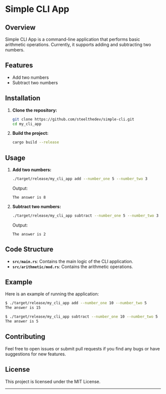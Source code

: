 

# Simple CLI App

## Overview

Simple CLI App is a command-line application that performs basic arithmetic operations. Currently, it supports adding and subtracting two numbers.

## Features

- Add two numbers
- Subtract two numbers

## Installation

1. **Clone the repository:**
   ```bash
   git clone https://github.com/steelthedev/simple-cli.git
   cd my_cli_app
   ```

2. **Build the project:**
   ```bash
   cargo build --release
   ```

## Usage

1. **Add two numbers:**
   ```bash
   ./target/release/my_cli_app add --number_one 5 --number_two 3
   ```
   Output:
   ```
   The answer is 8
   ```

2. **Subtract two numbers:**
   ```bash
   ./target/release/my_cli_app subtract --number_one 5 --number_two 3
   ```
   Output:
   ```
   The answer is 2
   ```

## Code Structure

- **`src/main.rs`**: Contains the main logic of the CLI application.
- **`src/arithmetic/mod.rs`**: Contains the arithmetic operations.

## Example

Here is an example of running the application:

```bash
$ ./target/release/my_cli_app add --number_one 10 --number_two 5
The answer is 15

$ ./target/release/my_cli_app subtract --number_one 10 --number_two 5
The answer is 5
```

## Contributing

Feel free to open issues or submit pull requests if you find any bugs or have suggestions for new features.

## License

This project is licensed under the MIT License.

---

